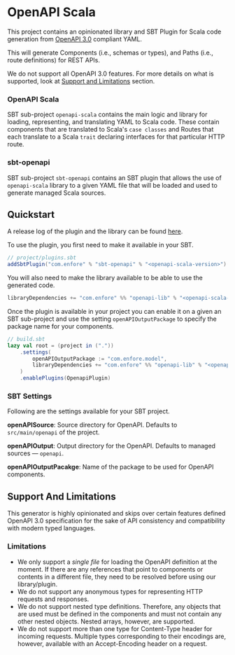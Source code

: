 # OpenAPI Scala

This project contains an opinionated library and SBT Plugin for Scala code generation from [OpenAPI 3.0](https://swagger.io/specification/) 
compliant YAML. 

This will generate Components (i.e., schemas or types), and Paths (i.e., route definitions) for REST APIs.

We do not support all OpenAPI 3.0 features. For more details on what is supported, look at [Support and Limitations](#support-and-limitations) 
section.

### OpenAPI Scala

SBT sub-project `openapi-scala` contains the main logic and library for loading, representing, and translating YAML to Scala code.
These contain components that are translated to Scala's `case classes` and Routes that each translate to a Scala `trait` declaring interfaces
for that particular HTTP route.

### sbt-openapi

SBT sub-project `sbt-openapi` contains an SBT plugin that allows the use of `openapi-scala` library to a given YAML file that will be loaded
and used to generate managed Scala sources.

## Quickstart

A release log of the plugin and the library can be found [here](https://github.numberfour.eu/Server/openapi-scala/releases).

To use the plugin, you first need to make it available in your SBT.
```scala
// project/plugins.sbt
addSbtPlugin("com.enfore" % "sbt-openapi" % "<openapi-scala-version>")
```

You will also need to make the library available to be able to use the generated code.
```scala
libraryDependencies += "com.enfore" %% "openapi-lib" % "<openapi-scala-version>"
```

Once the plugin is available in your project you can enable it on a given an SBT sub-project and use the setting `openAPIOutputPackage` to specify
the package name for your components. 

```scala
// build.sbt
lazy val root = (project in ("."))
    .settings(
        openAPIOutputPackage := "com.enfore.model",
        libraryDependencies += "com.enfore" %% "openapi-lib" % "<openapi-scala-version>"
    )
    .enablePlugins(OpenapiPlugin)
```


### SBT Settings

Following are the settings available for your SBT project.

**openAPISource**: Source directory for OpenAPI. Defaults to `src/main/openapi` of the project.

**openAPIOutput**: Output directory for the OpenAPI. Defaults to managed sources — `openapi`.

**openAPIOutputPacakge**: Name of the package to be used for OpenAPI components.

## Support And Limitations

This generator is highly opinionated and skips over certain features defined OpenAPI 3.0 specification for the sake of API consistency
and compatibility with modern typed languages.

### Limitations

- We only support a _single file_ for loading the OpenAPI definition at the moment. If there are any references that point to components or contents
in a different file, they need to be resolved before using our library/plugin.
- We do not support any anonymous types for representing HTTP requests and responses.
- We do not support nested type definitions. Therefore, any objects that are used must be defined in the components and must not contain
any other nested objects. Nested arrays, however, are supported.
- We do not support more than one type for Content-Type header for incoming requests. Multiple types corresponding to their encodings are, however, available with an Accept-Encoding header on a request.
